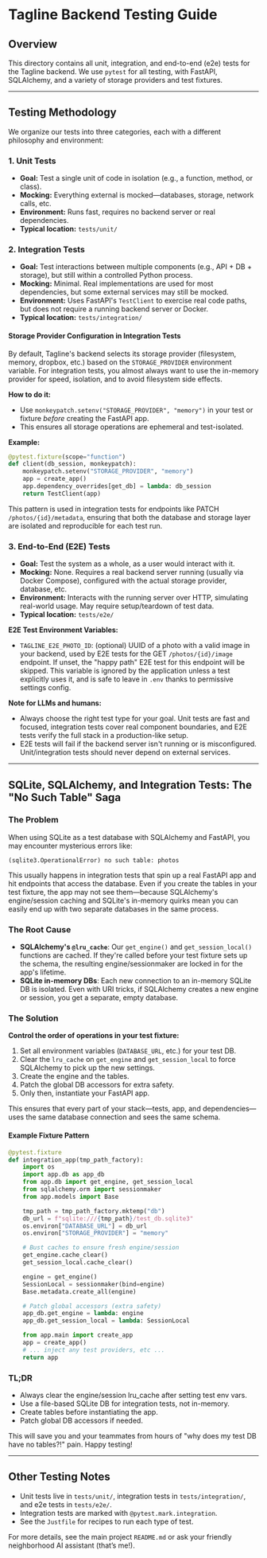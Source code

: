 # Tagline Backend Testing Guide

## Overview

This directory contains all unit, integration, and end-to-end (e2e) tests for the Tagline backend. We use `pytest` for all testing, with FastAPI, SQLAlchemy, and a variety of storage providers and test fixtures.

---

## Testing Methodology

We organize our tests into three categories, each with a different philosophy and environment:

### 1. Unit Tests
- **Goal:** Test a single unit of code in isolation (e.g., a function, method, or class).
- **Mocking:** Everything external is mocked—databases, storage, network calls, etc.
- **Environment:** Runs fast, requires no backend server or real dependencies.
- **Typical location:** `tests/unit/`

### 2. Integration Tests
- **Goal:** Test interactions between multiple components (e.g., API + DB + storage), but still within a controlled Python process.
- **Mocking:** Minimal. Real implementations are used for most dependencies, but some external services may still be mocked.
- **Environment:** Uses FastAPI's `TestClient` to exercise real code paths, but does not require a running backend server or Docker.
- **Typical location:** `tests/integration/`

#### Storage Provider Configuration in Integration Tests

By default, Tagline's backend selects its storage provider (filesystem, memory, dropbox, etc.) based on the `STORAGE_PROVIDER` environment variable. For integration tests, you almost always want to use the in-memory provider for speed, isolation, and to avoid filesystem side effects.

**How to do it:**
- Use `monkeypatch.setenv("STORAGE_PROVIDER", "memory")` in your test or fixture _before_ creating the FastAPI app.
- This ensures all storage operations are ephemeral and test-isolated.

**Example:**
```python
@pytest.fixture(scope="function")
def client(db_session, monkeypatch):
    monkeypatch.setenv("STORAGE_PROVIDER", "memory")
    app = create_app()
    app.dependency_overrides[get_db] = lambda: db_session
    return TestClient(app)
```
This pattern is used in integration tests for endpoints like PATCH `/photos/{id}/metadata`, ensuring that both the database and storage layer are isolated and reproducible for each test run.

### 3. End-to-End (E2E) Tests
- **Goal:** Test the system as a whole, as a user would interact with it.
- **Mocking:** None. Requires a real backend server running (usually via Docker Compose), configured with the actual storage provider, database, etc.
- **Environment:** Interacts with the running server over HTTP, simulating real-world usage. May require setup/teardown of test data.
- **Typical location:** `tests/e2e/`

**E2E Test Environment Variables:**
- `TAGLINE_E2E_PHOTO_ID`: (optional) UUID of a photo with a valid image in your backend, used by E2E tests for the GET `/photos/{id}/image` endpoint. If unset, the "happy path" E2E test for this endpoint will be skipped. This variable is ignored by the application unless a test explicitly uses it, and is safe to leave in `.env` thanks to permissive settings config.

**Note for LLMs and humans:**
- Always choose the right test type for your goal. Unit tests are fast and focused, integration tests cover real component boundaries, and E2E tests verify the full stack in a production-like setup.
- E2E tests will fail if the backend server isn't running or is misconfigured. Unit/integration tests should never depend on external services.

---

## SQLite, SQLAlchemy, and Integration Tests: The "No Such Table" Saga

### The Problem

When using SQLite as a test database with SQLAlchemy and FastAPI, you may encounter mysterious errors like:

```
(sqlite3.OperationalError) no such table: photos
```

This usually happens in integration tests that spin up a real FastAPI app and hit endpoints that access the database. Even if you create the tables in your test fixture, the app may not see them—because SQLAlchemy's engine/session caching and SQLite's in-memory quirks mean you can easily end up with two separate databases in the same process.

### The Root Cause

- **SQLAlchemy's `@lru_cache`**: Our `get_engine()` and `get_session_local()` functions are cached. If they're called before your test fixture sets up the schema, the resulting engine/sessionmaker are locked in for the app's lifetime.
- **SQLite in-memory DBs**: Each new connection to an in-memory SQLite DB is isolated. Even with URI tricks, if SQLAlchemy creates a new engine or session, you get a separate, empty database.

### The Solution

**Control the order of operations in your test fixture:**

1. Set all environment variables (`DATABASE_URL`, etc.) for your test DB.
2. Clear the `lru_cache` on `get_engine` and `get_session_local` to force SQLAlchemy to pick up the new settings.
3. Create the engine and the tables.
4. Patch the global DB accessors for extra safety.
5. Only then, instantiate your FastAPI app.

This ensures that every part of your stack—tests, app, and dependencies—uses the same database connection and sees the same schema.

#### Example Fixture Pattern

```python
@pytest.fixture
def integration_app(tmp_path_factory):
    import os
    import app.db as app_db
    from app.db import get_engine, get_session_local
    from sqlalchemy.orm import sessionmaker
    from app.models import Base

    tmp_path = tmp_path_factory.mktemp("db")
    db_url = f"sqlite:///{tmp_path}/test_db.sqlite3"
    os.environ["DATABASE_URL"] = db_url
    os.environ["STORAGE_PROVIDER"] = "memory"

    # Bust caches to ensure fresh engine/session
    get_engine.cache_clear()
    get_session_local.cache_clear()

    engine = get_engine()
    SessionLocal = sessionmaker(bind=engine)
    Base.metadata.create_all(engine)

    # Patch global accessors (extra safety)
    app_db.get_engine = lambda: engine
    app_db.get_session_local = lambda: SessionLocal

    from app.main import create_app
    app = create_app()
    # ... inject any test providers, etc ...
    return app
```

### TL;DR
- Always clear the engine/session lru_cache after setting test env vars.
- Use a file-based SQLite DB for integration tests, not in-memory.
- Create tables before instantiating the app.
- Patch global DB accessors if needed.

This will save you and your teammates from hours of "why does my test DB have no tables?!" pain. Happy testing!

---

## Other Testing Notes

- Unit tests live in `tests/unit/`, integration tests in `tests/integration/`, and e2e tests in `tests/e2e/`.
- Integration tests are marked with `@pytest.mark.integration`.
- See the `Justfile` for recipes to run each type of test.

For more details, see the main project `README.md` or ask your friendly neighborhood AI assistant (that’s me!).
